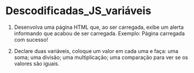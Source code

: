 # Descodificadas_JS_variáveis

1. Desenvolva uma página HTML que, ao ser carregada, exibe um alerta informando que acabou de ser carregada.
Exemplo: Página carregada com sucesso!



2. Declare duas variáveis, coloque um valor em cada uma e faça:
uma soma;
uma divisão;
uma multiplicação;
uma comparação para ver se os valores são iguais.
